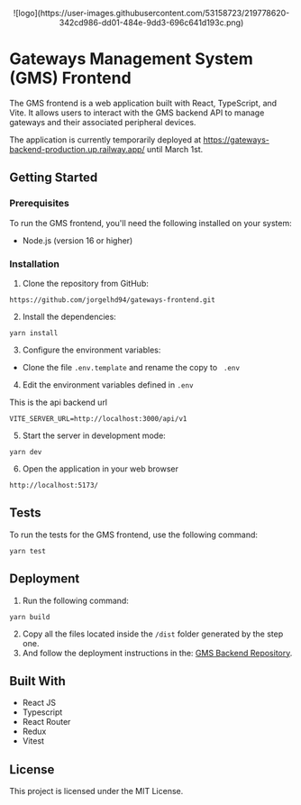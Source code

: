 <p align="center">
![logo](https://user-images.githubusercontent.com/53158723/219778620-342cd986-dd01-484e-9dd3-696c641d193c.png)
</p>

# Gateways Management System (GMS) Frontend

The GMS frontend is a web application built with React, TypeScript, and Vite. It allows users to interact with the GMS backend API to manage gateways and their associated peripheral devices.

The application is currently temporarily deployed at https://gateways-backend-production.up.railway.app/ until March 1st.

## Getting Started

### Prerequisites

To run the GMS frontend, you'll need the following installed on your system:

- Node.js (version 16 or higher)

### Installation

1. Clone the repository from GitHub:

```
https://github.com/jorgelhd94/gateways-frontend.git
```

2. Install the dependencies:

```
yarn install
```

3. Configure the environment variables:

- Clone the file `.env.template` and rename the copy to `
.env`

4. Edit the environment variables defined in `.env`

This is the api backend url
```
VITE_SERVER_URL=http://localhost:3000/api/v1
```

5. Start the server in development mode:

```
yarn dev
```

6. Open the application in your web browser
```
http://localhost:5173/
```

## Tests
To run the tests for the GMS frontend, use the following command:
```
yarn test
```

## Deployment
1. Run the following command:
```
yarn build
```
2. Copy all the files located inside the `/dist` folder generated by the step one.
3. And follow the deployment instructions in the: [GMS Backend Repository](https://github.com/jorgelhd94/gateways-backend).

## Built With
* React JS
* Typescript
* React Router
* Redux
* Vitest

## License
This project is licensed under the MIT License.
